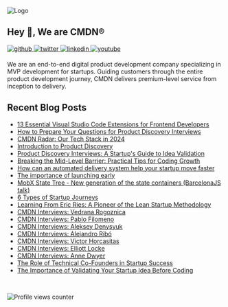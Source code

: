 ![Logo](https://github.com/cmdnio/.github/assets/2580555/ee140ca6-ede9-4492-aa04-ba1e3e498fd1)
## Hey 👋, We are CMDN®

  

<a href="https://github.com/cmdnio" target="_blank">
<img src=https://img.shields.io/badge/github-%2324292e.svg?&style=for-the-badge&logo=github&logoColor=white alt=github style="margin-bottom: 5px;" />
</a>
<a href="https://twitter.com/cmdnio" target="_blank">
<img src=https://img.shields.io/badge/twitter-%2300acee.svg?&style=for-the-badge&logo=twitter&logoColor=white alt=twitter style="margin-bottom: 5px;" />
</a>
<a href="https://linkedin.com/company/cmdnio/" target="_blank">
<img src=https://img.shields.io/badge/linkedin-%231E77B5.svg?&style=for-the-badge&logo=linkedin&logoColor=white alt=linkedin style="margin-bottom: 5px;" />
</a>
<a href="https://www.youtube.com/user/@cmdnio" target="_blank">
<img src=https://img.shields.io/badge/youtube-%23EE4831.svg?&style=for-the-badge&logo=youtube&logoColor=white alt=youtube style="margin-bottom: 5px;" />
</a>  
  

We are an end-to-end digital product development company specializing in MVP development for startups. Guiding customers through the entire product development journey, CMDN delivers premium-level service from inception to delivery.


## Recent Blog Posts
<!-- BLOG-POST-LIST:START -->
- [13 Essential Visual Studio Code Extensions for Frontend Developers](https://cmdn.io/blog/13-essential-visual-studio-code-extensions-for-frontend-developers)
- [How to Prepare Your Questions for Product Discovery Interviews](https://cmdn.io/blog/how-to-prepare-your-questions-for-product-discovery-interviews)
- [CMDN Radar: Our Tech Stack in 2024](https://cmdn.io/blog/tech-stack-2024)
- [Introduction to Product Discovery](https://cmdn.io/blog/product-discovery-for-startups)
- [Product Discovery Interviews: A Startup&#39;s Guide to Idea Validation](https://cmdn.io/blog/mastering-product-discovery-interviews-startup-validation)
- [Breaking the Mid-Level Barrier: Practical Tips for Coding Growth](https://cmdn.io/blog/breaking-the-mid-level-barrier-practical-tips-for-coding-growth)
- [How can an automated delivery system help your startup move faster](https://cmdn.io/blog/how-can-an-automated-delivery-system-help-your-startup-move-faster)
- [The importance of launching early](https://cmdn.io/blog/the-importance-of-launching-early)
- [MobX State Tree - New generation of the state containers &lpar;BarcelonaJS talk&rpar;](https://cmdn.io/blog/mobx-state-tree-new-generation-of-the-state-containers-barcelonajs-talk)
- [6 Types of Startup Journeys](https://cmdn.io/blog/6-types-of-startup-journeys)
- [Learning From Eric Ries: A Pioneer of the Lean Startup Methodology](https://cmdn.io/blog/learning-from-eric-ries-a-pioneer-of-the-lean-startup-methodology)
- [CMDN Interviews: Vedrana Rogoznica](https://cmdn.io/blog/cmdn-interviews-vedrana-rogoznica)
- [CMDN Interviews: Pablo Filomeno](https://cmdn.io/blog/cmdn-interviews-pablo-filomeno)
- [CMDN Interviews: Aleksey Denysyuk](https://cmdn.io/blog/cmdn-interviews-aleksey-denysyuk)
- [CMDN Interviews: Alejandro Ribó](https://cmdn.io/blog/cmdn-interviews-alejandro-ribo)
- [CMDN Interviews: Victor Horcasitas](https://cmdn.io/blog/cmdn-interviews-victor-horcasitas)
- [CMDN Interviews: Elliott Locke](https://cmdn.io/blog/cmdn-interviews-elliott-locke)
- [CMDN Interviews: Anne Dwyer](https://cmdn.io/blog/cmdn-interviews-anne-dwyer)
- [The Role of Technical Co-Founders in Startup Success](https://cmdn.io/blog/role-of-technical-co-founders-in-startup-success)
- [The Importance of Validating Your Startup Idea Before Coding](https://cmdn.io/blog/importance-of-validating-your-startup-idea-before-coding)
<!-- BLOG-POST-LIST:END -->
<br />




![Profile views counter](https://komarev.com/ghpvc/?username=cmdnio&&style=flat-square)  
